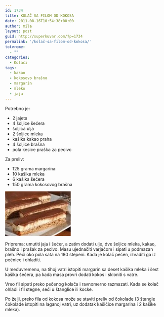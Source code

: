 ```yaml
---
id: 1734
title: KOLAČ SA FILOM OD KOKOSA
date: 2011-08-16T10:54:38+00:00
author: mila
layout: post
guid: http://superkuvar.com/?p=1734
permalink: '/kolač-sa-filom-od-kokosa/'
totvreme:
  - ""
categories:
  - Kolači
tags:
  - kakao
  - kokosovo brašno
  - margarin
  - mleko
  - jaja
---
```

Potrebno je:

  * 2 jajeta
  * 4 šoljice šećera
  * šoljica ulja
  * 2 šoljice mleka
  * kašika kakao praha
  * 4 šoljice brašna
  * pola kesice praška za pecivo

Za preliv:

  * 125 grama margarina
  * 10 kašika mleka
  * 6 kašika šećera
  * 150 grama kokosovog brašna

<img class="alignnone size-full wp-image-1750" title="kolacsafilomodkokosa" src="/wp-content/uploads/2011/08/kolacsafilomodkokosa1-e1313581730781.jpg" alt="" width="212" height="145" /> 

Priprema: umutiti jaja i šećer, a zatim dodati ulje, dve šoljice mleka, kakao, brašno i prašak za pecivo. Masu ujednačiti varjačom i sipati u podmazan pleh. Peći oko pola sata na 180 stepeni. Kada je kolač pečen, izvaditi ga iz pećnice i ohladiti.

U međuvremenu, na tihoj vatri istopiti margarin sa deset kašika mleka i šest kašika šećera, pa kada masa provri dodati kokos i skloniti s vatre.

Vreo fil sipati preko pečenog kolača i ravnomerno razmazati. Kada se kolač ohladi i fil stegne, seći u štanglice ili kocke.

Po želji, preko fila od kokosa može se staviti preliv od čokolade (3 štangle čokolade istopiti na laganoj vatri, uz dodatak kašičice margarina i 2 kašike mleka).